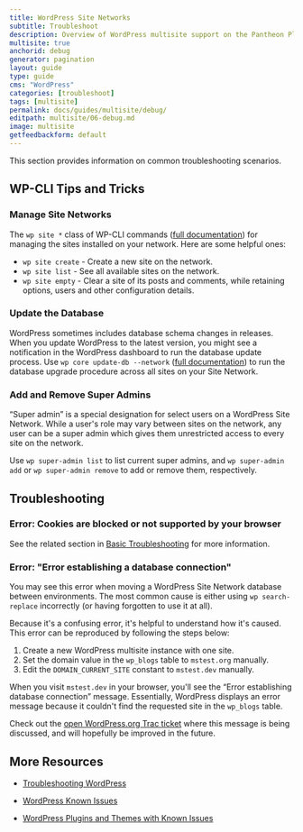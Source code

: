 ```yaml
---
title: WordPress Site Networks
subtitle: Troubleshoot
description: Overview of WordPress multisite support on the Pantheon Platform.
multisite: true
anchorid: debug
generator: pagination
layout: guide
type: guide
cms: "WordPress"
categories: [troubleshoot]
tags: [multisite]
permalink: docs/guides/multisite/debug/
editpath: multisite/06-debug.md
image: multisite
getfeedbackform: default
---
```


This section provides information on common troubleshooting scenarios.

## WP-CLI Tips and Tricks

### Manage Site Networks

The `wp site *` class of WP-CLI commands ([full documentation](https://developer.wordpress.org/cli/commands/site/)) for managing the sites installed on your network. Here are some helpful ones:

- `wp site create` - Create a new site on the network.
- `wp site list` - See all available sites on the network.
- `wp site empty` - Clear a site of its posts and comments, while retaining options, users and other configuration details.

### Update the Database

WordPress sometimes includes database schema changes in releases. When you update WordPress to the latest version, you might see a notification in the WordPress dashboard to run the database update process. Use `wp core update-db --network` ([full documentation](https://developer.wordpress.org/cli/commands/core/update-db/)) to run the database upgrade procedure across all sites on your Site Network.

### Add and Remove Super Admins

“Super admin” is a special designation for select users on a WordPress Site Network. While a user's role may vary between sites on the network, any user can be a super admin which gives them unrestricted access to every site on the network.

Use `wp super-admin list` to list current super admins, and `wp super-admin add` or `wp super-admin remove` to add or remove them, respectively.

## Troubleshooting

### Error: Cookies are blocked or not supported by your browser

See the related section in [Basic Troubleshooting](/basic-troubleshooting#error-cookies-are-blocked-or-not-supported-by-your-browser) for more information.

### Error: "Error establishing a database connection"

You may see this error when moving a WordPress Site Network database between environments. The most common cause is either using `wp search-replace` incorrectly (or having forgotten to use it at all).

Because it's a confusing error, it's helpful to understand how it's caused. This error can be reproduced by following the steps below:


1. Create a new WordPress multisite instance with one site.
2. Set the domain value in the `wp_blogs` table to `mstest.org` manually.
3. Edit the `DOMAIN_CURRENT_SITE` constant to `mstest.dev` manually.

When you visit `mstest.dev` in your browser, you'll see the “Error establishing database connection” message. Essentially, WordPress displays an error message because it couldn't find the requested site in the `wp_blogs` table.

Check out the [open WordPress.org Trac ticket](https://core.trac.wordpress.org/ticket/41424) where this message is being discussed, and will hopefully be improved in the future.

<Partial file="configure-wp-site-networks-with-integrated-composer.md" />

## More Resources

- [Troubleshooting WordPress](/guides/wordpress-pantheon/troubleshooting)

- [WordPress Known Issues](/wordpress-known-issues)

- [WordPress Plugins and Themes with Known Issues](/plugins-known-issues)